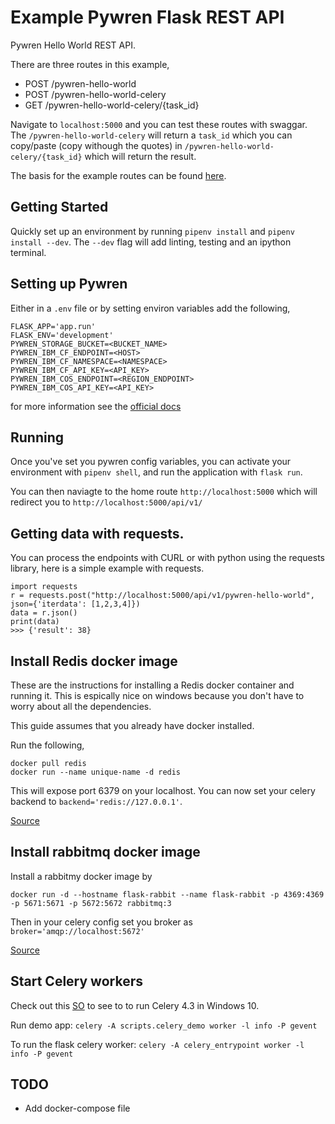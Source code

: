 #  Example Pywren Flask REST API
Pywren Hello World REST API.

There are three routes in this example,

* POST /pywren-hello-world
* POST /pywren-hello-world-celery
* GET  /pywren-hello-world-celery/{task_id}

Navigate to `localhost:5000` and you can test these routes with swaggar.  The `/pywren-hello-world-celery` will return a `task_id` which you can copy/paste (copy withough the quotes) in `/pywren-hello-world-celery/{task_id}` which will return the result.

The basis for the example routes can be found [here](https://github.com/pywren/pywren-ibm-cloud/blob/master/examples/map_reduce.py).


## Getting Started
Quickly set up an environment by running `pipenv install` and `pipenv install --dev`. The `--dev` flag will add linting, testing and an ipython terminal.

## Setting up Pywren
Either in a `.env` file or by setting environ variables add the following,

```
FLASK_APP='app.run'
FLASK_ENV='development'
PYWREN_STORAGE_BUCKET=<BUCKET_NAME>
PYWREN_IBM_CF_ENDPOINT=<HOST>
PYWREN_IBM_CF_NAMESPACE=<NAMESPACE>
PYWREN_IBM_CF_API_KEY=<API_KEY>
PYWREN_IBM_COS_ENDPOINT=<REGION_ENDPOINT>
PYWREN_IBM_COS_API_KEY=<API_KEY>
```

for more information see the [official docs](https://github.com/pywren/pywren-ibm-cloud#using-configuration-file)

## Running
Once you've set you pywren config variables, you can activate your environment with `pipenv shell`, and run the application with `flask run`. 

You can then naviagte to the home route `http://localhost:5000` which will redirect you to `http://localhost:5000/api/v1/`

## Getting data with requests.
You can process the endpoints with CURL or with python using the requests library, here is a simple example with requests.

```
import requests
r = requests.post("http://localhost:5000/api/v1/pywren-hello-world", json={'iterdata': [1,2,3,4]})
data = r.json()
print(data)
>>> {'result': 38}
```

## Install Redis docker image
These are the instructions for installing a Redis docker container and running it.  This is espically nice on windows because you don't have to worry about all the dependencies.

This guide assumes that you already have docker installed.

Run the following,

```
docker pull redis
docker run --name unique-name -d redis
```

This will expose port 6379 on your localhost.  You can now set your celery backend to `backend='redis://127.0.0.1'`.

[Source](https://koukia.ca/installing-redis-on-windows-using-docker-containers-7737d2ebc25e)

## Install rabbitmq docker image
Install a rabbitmy docker image by

`docker run -d --hostname flask-rabbit --name flask-rabbit -p 4369:4369 -p 5671:5671 -p 5672:5672 rabbitmq:3`

Then in your celery config set you broker as `broker='amqp://localhost:5672'`

[Source](https://docs.docker.com/samples/library/rabbitmq/)

## Start Celery workers

Check out this [SO](https://stackoverflow.com/a/47331438/1761521) to see to to run Celery 4.3 in Windows 10.

Run demo app:
`celery -A scripts.celery_demo worker -l info -P gevent`

To run the flask celery worker:
`celery -A celery_entrypoint worker -l info -P gevent`

## TODO

* Add docker-compose file
